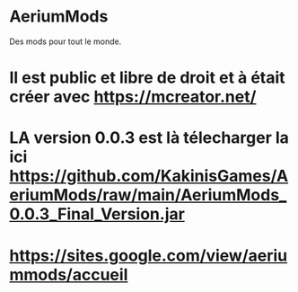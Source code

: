 # AeriumMods
Des mods pour tout le monde.
# Il est public et libre de droit et à était créer avec https://mcreator.net/
# LA version 0.0.3 est là télecharger la ici https://github.com/KakinisGames/AeriumMods/raw/main/AeriumMods_0.0.3_Final_Version.jar
# https://sites.google.com/view/aeriummods/accueil
